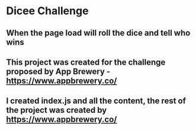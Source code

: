 # Dicee Challenge
## When the page load will roll the dice and tell who wins
## This project was created for the challenge proposed by App Brewery - https://www.appbrewery.co/
## I created index.js and all the content, the rest of the project was created by https://www.appbrewery.co/